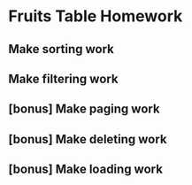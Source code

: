 # Fruits Table Homework

## Make sorting work

## Make filtering work

## [bonus] Make paging work

## [bonus] Make deleting work

## [bonus] Make loading work